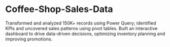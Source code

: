 # Coffee-Shop-Sales-Data
Transformed and analyzed 150K+ records using Power Query; identified KPIs and uncovered sales patterns using pivot tables. Built an interactive dashboard to drive data-driven decisions, optimizing inventory planning and improving promotions.
